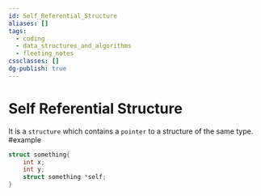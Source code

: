 ```yaml
---
id: Self_Referential_Structure
aliases: []
tags:
  - coding
  - data_structures_and_algorithms
  - fleeting_notes
cssclasses: []
dg-publish: true
---
```

# Self Referential Structure
It is a `structure` which contains a `pointer` to a structure of the same type.
#example 

```cpp
struct something{
	int x;
	int y;
	struct something *self;
}

```